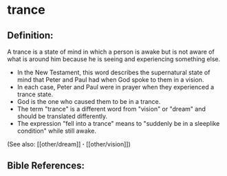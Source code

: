 # trance #

## Definition: ##

A trance is a state of mind in which a person is awake but is not aware of what is around him because he is seeing and experiencing something else.

* In the New Testament, this word describes the supernatural state of mind that Peter and Paul had when God spoke to them in a vision.
* In each case, Peter and Paul were in prayer when they experienced a trance state.
* God is the one who caused them to be in a trance.
* The term "trance" is a different word from "vision" or "dream" and should be translated differently.
* The expression "fell into a trance" means to "suddenly be in a sleeplike condition" while still awake.

(See also: [[other/dream]] **·** [[other/vision]])

## Bible References: ##